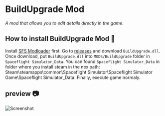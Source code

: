# BuildUpgrade Mod
_A mod that allows you to edit details directly in the game._

## How to install BuildUpgrade Mod 🚀

Install [SFS Modloader](https://github.com/105-Code/SFS-Modloader/releases) first.
Go to [releases](https://github.com/cucumber-sp/SFSBuildUpgrade/releases) and download `BuildUpgrade.dll`. Once download, put `BuildUpgrade.dll` into `MODS/BuildUpgrade` folder in `Spaceflight Simulator_Data`. You can found `Spaceflight Simulator_Data` in folder where you install steam in the nex path: Steam\steamapps\common\Spaceflight Simulator\Spaceflight Simulator Game\Spaceflight Simulator_Data. Finally, execute game normaly.


## preview 📷

![Screenshot](https://user-images.githubusercontent.com/100789522/156414850-ad808fc7-bfd6-4dfc-a473-cdce868433fa.png)
